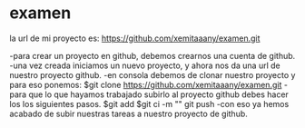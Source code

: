 # examen

la url de mi proyecto es: https://github.com/xemitaaany/examen.git

-para crear un proyecto en github, debemos crearnos una cuenta de github.
-una vez creada iniciamos un nuevo proyecto, y ahora nos da una url de nuestro 
proyecto github.
-en consola debemos de clonar nuestro proyecto y para eso ponemos:
$git clone https://github.com/xemitaaany/examen.git
-para que lo que hayamos trabajado subirlo al proyecto github debes hacer los 
los siguientes pasos.
$git add
$git ci -m ""
git push
-con eso ya hemos acabado de subir nuestras tareas a nuestro proyecto de github.
